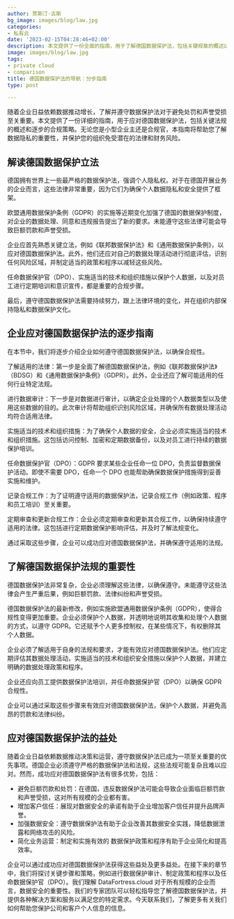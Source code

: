 ```yaml
---
author: 贾斯汀·古斯
bg_image: images/blog/law.jpg
categories:
- 私有云
date: '2023-02-15T04:28:46+02:00'
description: 本文提供了一份全面的指南，用于了解德国数据保护法，包括关键规章的概述以及逐步的合规策略。
image: images/blog/law.jpg
tags:
- private cloud
- comparison
title: 德国数据保护法的导航：分步指南
type: post

---
```

随着企业日益依赖数据推动增长，了解并遵守数据保护法对于避免处罚和声誉受损至关重要。本文提供了一份详细的指南，用于应对德国数据保护法，包括关键法规的概述和逐步的合规策略。无论您是小型企业主还是合规官，本指南将帮助您了解数据隐私的重要性，并保护您的组织免受潜在的法律和财务风险。

## 解读德国数据保护立法

德国拥有世界上一些最严格的数据保护法，强调个人隐私权。对于在德国开展业务的企业而言，这些法律非常重要，因为它们为确保个人数据隐私和安全提供了框架。

欧盟通用数据保护条例（GDPR）的实施等近期变化加强了德国的数据保护制度，对企业的数据处理、同意和违规报告提出了新的要求。未能遵守这些法律可能会导致巨额罚款和声誉受损。

企业应首先熟悉关键立法，例如《联邦数据保护法》和《通用数据保护条例》，以应对德国数据保护法。此外，他们还应对自己的数据处理活动进行彻底评估，识别任何风险区域，并制定适当的政策和程序以减轻这些风险。

任命数据保护官（DPO）、实施适当的技术和组织措施以保护个人数据，以及对员工进行定期培训和意识宣传，都是重要的合规步骤。

最后，遵守德国数据保护法需要持续努力，跟上法律环境的变化，并在组织内部保持隐私和数据保护文化。

## 企业应对德国数据保护法的逐步指南

在本节中，我们将逐步介绍企业如何遵守德国数据保护法，以确保合规性。

了解适用的法律：第一步是全面了解德国数据保护法，例如《联邦数据保护法》（BDSG）和《通用数据保护条例》（GDPR）。此外，企业还应了解可能适用的任何行业特定法规。

进行数据审计：下一步是对数据进行审计，以确定企业处理的个人数据类型以及使用这些数据的目的。此次审计将帮助组织识别风险区域，并确保所有数据处理活动均符合适用法律。

实施适当的技术和组织措施：为了确保个人数据的安全，企业必须实施适当的技术和组织措施。这包括访问控制、加密和定期数据备份，以及对员工进行持续的数据保护培训。

任命数据保护官（DPO）：GDPR 要求某些企业任命一位 DPO，负责监督数据保护活动。即使不需要 DPO，任命一个 DPO 也能帮助确保数据保护措施得到妥善实施和维护。

记录合规工作：为了证明遵守适用的数据保护法，记录合规工作（例如政策、程序和员工培训）至关重要。

定期审查和更新合规工作：企业必须定期审查和更新其合规工作，以确保持续遵守适用的法律。这包括进行定期数据保护影响评估，并及时了解法规变化。

通过采取这些步骤，企业可以成功应对德国数据保护法，并确保遵守适用的法规。


## 了解德国数据保护法规的重要性

德国数据保护法非常复杂，企业必须理解这些法律，以确保遵守。未能遵守这些法律会产生严重后果，例如巨额罚款、法律纠纷和声誉受损。

德国数据保护法的最新修改，例如实施欧盟通用数据保护条例（GDPR），使得合规性变得更加重要。企业必须保护个人数据，并透明地说明其收集和处理个人数据的方式，以遵守 GDPR。它还赋予个人更多控制权，在某些情况下，有权删除其个人数据。

企业必须了解适用于自身的法规和要求，才能有效应对德国数据保护法。他们应定期评估其数据处理活动，实施适当的技术和组织安全措施以保护个人数据，并建立明确的数据处理政策和程序。

企业还应向员工提供数据保护法培训，并任命数据保护官（DPO）以确保 GDPR 合规性。

企业可以通过采取这些步骤来有效应对德国数据保护法，保护个人数据，并避免高昂的罚款和法律纠纷。

## 应对德国数据保护法的益处

随着企业日益依赖数据推动决策和运营，遵守数据保护法已成为一项至关重要的优先事项。德国企业必须遵守严格的数据保护法和法规，这些法规可能复杂且难以应对。然而，成功应对德国数据保护法有很多优势，包括：

- 避免巨额罚款和处罚：在德国，违反数据保护法可能会导致企业面临巨额罚款和声誉受损，这对所有规模的企业都有害。
- 增加客户信任：展现对数据安全的承诺有助于企业增加客户信任并提升品牌声誉。
- 加强数据安全：遵守数据保护法有助于企业改善其数据安全实践，降低数据泄露和网络攻击的风险。
- 简化业务运营：制定和实施有效的 数据保护政策和程序有助于企业简化和提高效率。

企业可以通过成功应对德国数据保护法获得这些益处及更多益处。在接下来的章节中，我们将探讨关键步骤和策略，例如进行数据保护审计、制定政策和程序以及任命数据保护官（DPO）。我们理解 DataFortress.cloud 对于所有规模的企业而言，数据安全的重要性。我们的专家团队可以轻松指导您了解德国数据保护法，并提供各种解决方案和服务以满足您的特定需求。今天联系我们，了解更多有关我们如何帮助您保护公司和客户个人信息的信息。
